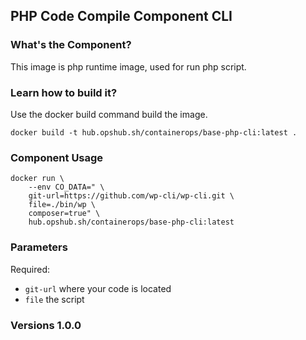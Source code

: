 ## PHP Code Compile Component CLI

### What's the Component?

This image is php runtime image, used for run php script. 

### Learn how to build it?

Use the docker build command build the image.

```shell
docker build -t hub.opshub.sh/containerops/base-php-cli:latest .
```

### Component Usage

```shell
docker run \
    --env CO_DATA=" \
    git-url=https://github.com/wp-cli/wp-cli.git \
    file=./bin/wp \
    composer=true" \
    hub.opshub.sh/containerops/base-php-cli:latest
```

### Parameters 

Required:

- `git-url` where your code is located
- `file` the script

### Versions 1.0.0
